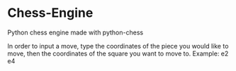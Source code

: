 # Chess-Engine
Python chess engine made with python-chess

In order to input a move, type the coordinates of the piece you would like to move, then the coordinates of the square you want to move to.
Example: e2 e4
